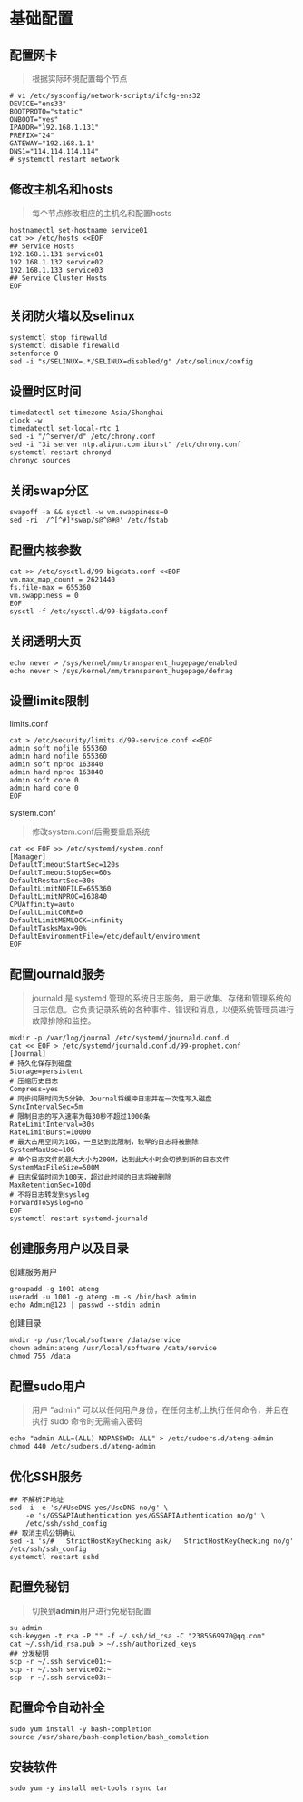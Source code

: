# 基础配置

## 配置网卡

> 根据实际环境配置每个节点

```
# vi /etc/sysconfig/network-scripts/ifcfg-ens32
DEVICE="ens33"
BOOTPROTO="static"
ONBOOT="yes"
IPADDR="192.168.1.131"
PREFIX="24"
GATEWAY="192.168.1.1"
DNS1="114.114.114.114"
# systemctl restart network
```

## 修改主机名和hosts

> 每个节点修改相应的主机名和配置hosts

```
hostnamectl set-hostname service01
cat >> /etc/hosts <<EOF
## Service Hosts
192.168.1.131 service01
192.168.1.132 service02
192.168.1.133 service03
## Service Cluster Hosts
EOF
```

## 关闭防火墙以及selinux

```
systemctl stop firewalld
systemctl disable firewalld
setenforce 0
sed -i "s/SELINUX=.*/SELINUX=disabled/g" /etc/selinux/config
```

## 设置时区时间

```
timedatectl set-timezone Asia/Shanghai
clock -w
timedatectl set-local-rtc 1
sed -i "/^server/d" /etc/chrony.conf
sed -i "3i server ntp.aliyun.com iburst" /etc/chrony.conf
systemctl restart chronyd
chronyc sources
```

## 关闭swap分区

```
swapoff -a && sysctl -w vm.swappiness=0
sed -ri '/^[^#]*swap/s@^@#@' /etc/fstab
```

## 配置内核参数

```
cat >> /etc/sysctl.d/99-bigdata.conf <<EOF
vm.max_map_count = 2621440
fs.file-max = 655360
vm.swappiness = 0
EOF
sysctl -f /etc/sysctl.d/99-bigdata.conf
```

## 关闭透明大页

```
echo never > /sys/kernel/mm/transparent_hugepage/enabled
echo never > /sys/kernel/mm/transparent_hugepage/defrag
```

## 设置limits限制

limits.conf

```
cat > /etc/security/limits.d/99-service.conf <<EOF 
admin soft nofile 655360
admin hard nofile 655360
admin soft nproc 163840
admin hard nproc 163840
admin soft core 0
admin hard core 0
EOF
```

system.conf

> 修改system.conf后需要重启系统

```
cat << EOF >> /etc/systemd/system.conf
[Manager]
DefaultTimeoutStartSec=120s
DefaultTimeoutStopSec=60s
DefaultRestartSec=30s
DefaultLimitNOFILE=655360
DefaultLimitNPROC=163840
CPUAffinity=auto
DefaultLimitCORE=0
DefaultLimitMEMLOCK=infinity
DefaultTasksMax=90%
DefaultEnvironmentFile=/etc/default/environment
EOF
```

## 配置journald服务

> journald 是 systemd 管理的系统日志服务，用于收集、存储和管理系统的日志信息。它负责记录系统的各种事件、错误和消息，以便系统管理员进行故障排除和监控。

```
mkdir -p /var/log/journal /etc/systemd/journald.conf.d
cat << EOF > /etc/systemd/journald.conf.d/99-prophet.conf
[Journal]
# 持久化保存到磁盘
Storage=persistent
# 压缩历史日志
Compress=yes
# 同步间隔时间为5分钟，Journal将缓冲日志并在一次性写入磁盘
SyncIntervalSec=5m
# 限制日志的写入速率为每30秒不超过1000条
RateLimitInterval=30s
RateLimitBurst=10000
# 最大占用空间为10G，一旦达到此限制，较早的日志将被删除
SystemMaxUse=10G
# 单个日志文件的最大大小为200M，达到此大小时会切换到新的日志文件
SystemMaxFileSize=500M
# 日志保留时间为100天，超过此时间的日志将被删除
MaxRetentionSec=100d
# 不将日志转发到syslog
ForwardToSyslog=no
EOF
systemctl restart systemd-journald
```

## 创建服务用户以及目录

创建服务用户

```
groupadd -g 1001 ateng
useradd -u 1001 -g ateng -m -s /bin/bash admin
echo Admin@123 | passwd --stdin admin
```

创建目录

```
mkdir -p /usr/local/software /data/service
chown admin:ateng /usr/local/software /data/service
chmod 755 /data
```

## 配置sudo用户

> 用户 "admin" 可以以任何用户身份，在任何主机上执行任何命令，并且在执行 sudo 命令时无需输入密码

```
echo "admin ALL=(ALL) NOPASSWD: ALL" > /etc/sudoers.d/ateng-admin
chmod 440 /etc/sudoers.d/ateng-admin
```

## 优化SSH服务

```
## 不解析IP地址
sed -i -e 's/#UseDNS yes/UseDNS no/g' \
    -e 's/GSSAPIAuthentication yes/GSSAPIAuthentication no/g' \
    /etc/ssh/sshd_config
## 取消主机公钥确认
sed -i 's/#   StrictHostKeyChecking ask/   StrictHostKeyChecking no/g' /etc/ssh/ssh_config
systemctl restart sshd
```

## 配置免秘钥

> 切换到**admin**用户进行免秘钥配置

```
su admin
ssh-keygen -t rsa -P "" -f ~/.ssh/id_rsa -C "2385569970@qq.com"
cat ~/.ssh/id_rsa.pub > ~/.ssh/authorized_keys
## 分发秘钥
scp -r ~/.ssh service01:~
scp -r ~/.ssh service02:~
scp -r ~/.ssh service03:~
```

## 配置命令自动补全

```
sudo yum install -y bash-completion
source /usr/share/bash-completion/bash_completion
```

## 安装软件

```
sudo yum -y install net-tools rsync tar
```

